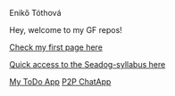Enikő Tóthová

Hey, welcome to my GF repos!

 
[Check my first page here](https://bleaksmile.github.io/)

[Quick access to the Seadog-syllabus 
here](https://github.com/green-fox-academy/seadog-syllabus)

[My ToDo App](https://github.com/bleaksmile/todo-app)
[P2P ChatApp](https://github.com/bleaksmile/p2p-chat)
